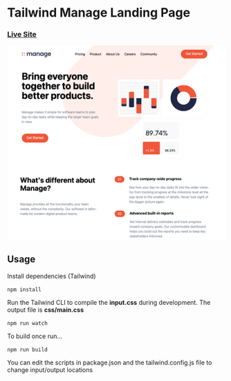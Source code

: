 # Tailwind Manage Landing Page
### [Live Site](https://tailwind-landing-velopace.vercel.app)
![Tailwind Manage Landing Page](/screen.png)

## Usage

Install dependencies (Tailwind)

```
npm install
```

Run the Tailwind CLI to compile the **input.css** during development. The output file is **css/main.css**

```
npm run watch
```

To build once run...

```
npm run build
```

You can edit the scripts in package.json and the tailwind.config.js file to change input/output locations